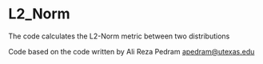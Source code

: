 # L2_Norm
The code calculates the L2-Norm metric between two distributions

Code based on the code written by Ali Reza Pedram <apedram@utexas.edu>
